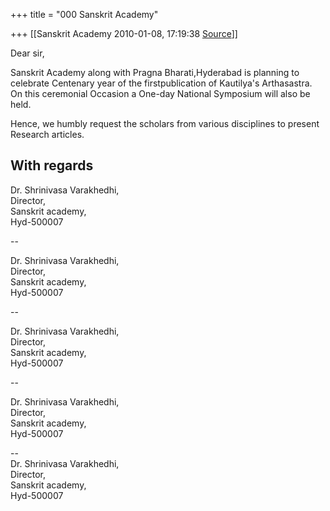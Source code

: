 +++
title = "000 Sanskrit Academy"

+++
[[Sanskrit Academy	2010-01-08, 17:19:38 [Source](https://groups.google.com/g/bvparishat/c/v4tXZcOJIX8)]]



  

  

Dear sir,

Sanskrit Academy along with Pragna Bharati,Hyderabad is planning to celebrate Centenary year of the firstpublication of Kautilya's Arthasastra. On this ceremonial Occasion a One-day National Symposium will also be held.

Hence, we humbly request the scholars from various disciplines to present Research articles.

  
With regards  
--  
Dr. Shrinivasa Varakhedhi,  
Director,  
Sanskrit academy,  
Hyd-500007

  
  
  

--  

Dr. Shrinivasa Varakhedhi,  
Director,  
Sanskrit academy,  
Hyd-500007

  
  
  

--  

Dr. Shrinivasa Varakhedhi,  
Director,  
Sanskrit academy,  
Hyd-500007

  
  
  

--  

Dr. Shrinivasa Varakhedhi,  
Director,  
Sanskrit academy,  
Hyd-500007

  
  
  
--  
Dr. Shrinivasa Varakhedhi,  
Director,  
Sanskrit academy,  
Hyd-500007

